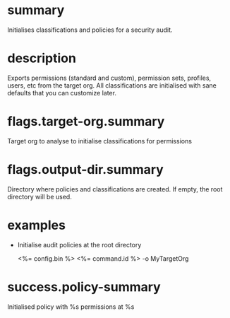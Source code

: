 # summary

Initialises classifications and policies for a security audit.

# description

Exports permissions (standard and custom), permission sets, profiles, users, etc from the target org. All classifications are initialised with sane defaults that you can customize later.

# flags.target-org.summary

Target org to analyse to initialise classifications for permissions

# flags.output-dir.summary

Directory where policies and classifications are created. If empty, the root directory will be used.

# examples

- Initialise audit policies at the root directory

  <%= config.bin %> <%= command.id %> -o MyTargetOrg

# success.policy-summary

Initialised policy with %s permissions at %s
